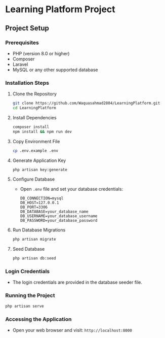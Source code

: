 # Learning Platform Project

## Project Setup

### Prerequisites

* PHP (version 8.0 or higher)
* Composer
* Laravel
* MySQL or any other supported database

### Installation Steps

1. Clone the Repository

   ```bash
   git clone https://github.com/Waquasahmad2804/LearningPlatform.git
   cd LearningPlatform
   ```

2. Install Dependencies

   ```bash
   composer install
   npm install && npm run dev
   ```

3. Copy Environment File

   ```bash
   cp .env.example .env
   ```

4. Generate Application Key

   ```bash
   php artisan key:generate
   ```

5. Configure Database

   * Open `.env` file and set your database credentials:

     ```env
     DB_CONNECTION=mysql
     DB_HOST=127.0.0.1
     DB_PORT=3306
     DB_DATABASE=your_database_name
     DB_USERNAME=your_database_username
     DB_PASSWORD=your_database_password
     ```

6. Run Database Migrations

   ```bash
   php artisan migrate
   ```

7. Seed Database

   ```bash
   php artisan db:seed
   ```

### Login Credentials

* The login credentials are provided in the database seeder file.

### Running the Project

```bash
php artisan serve
```

### Accessing the Application

* Open your web browser and visit: `http://localhost:8000`

